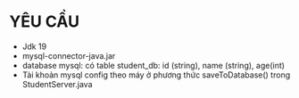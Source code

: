 # YÊU CẦU
- Jdk 19
- mysql-connector-java.jar
- database mysql: có table student_db: id (string), name (string), age(int)
- Tài khoản mysql config theo máy ở phương thức saveToDatabase() trong StudentServer.java